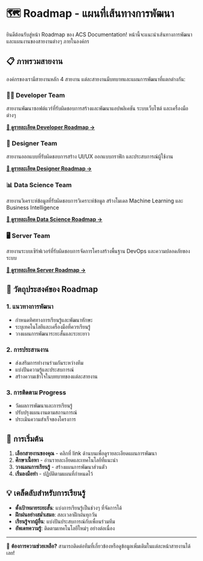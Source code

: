 # 🗺️ Roadmap - แผนที่เส้นทางการพัฒนา

ยินดีต้อนรับสู่หน้า Roadmap ของ ACS Documentation! หน้านี้จะแนะนำเส้นทางการพัฒนาและแผนงานของสายงานต่างๆ ภายในองค์กร

## 📋 ภาพรวมสายงาน

องค์กรของเรามีสายงานหลัก 4 สายงาน แต่ละสายงานมีบทบาทและแผนการพัฒนาที่แตกต่างกัน:

### 🧑‍💻 Developer Team

สายงานพัฒนาซอฟต์แวร์ที่รับผิดชอบการสร้างและพัฒนาแอปพลิเคชัน ระบบเว็บไซต์ และเครื่องมือต่างๆ

**[📖 ดูรายละเอียด Developer Roadmap →](../developer/)**

### 🎨 Designer Team

สายงานออกแบบที่รับผิดชอบการสร้าง UI/UX ออกแบบกราฟิก และประสบการณ์ผู้ใช้งาน

**[📖 ดูรายละเอียด Designer Roadmap →](../designer/)**

### 📊 Data Science Team

สายงานวิเคราะห์ข้อมูลที่รับผิดชอบการวิเคราะห์ข้อมูล สร้างโมเดล Machine Learning และ Business Intelligence

**[📖 ดูรายละเอียด Data Science Roadmap →](../datasci/)**

### 🖥️ Server Team

สายงานระบบเซิร์ฟเวอร์ที่รับผิดชอบการจัดการโครงสร้างพื้นฐาน DevOps และความปลอดภัยของระบบ

**[📖 ดูรายละเอียด Server Roadmap →](../server/)**

## 🎯 วัตถุประสงค์ของ Roadmap

### 1. **แนวทางการพัฒนา**

- กำหนดทิศทางการเรียนรู้และพัฒนาทักษะ
- ระบุเทคโนโลยีและเครื่องมือที่ควรเรียนรู้
- วางแผนการพัฒนาระยะสั้นและระยะยาว

### 2. **การประสานงาน**

- ส่งเสริมการทำงานร่วมกันระหว่างทีม
- แบ่งปันความรู้และประสบการณ์
- สร้างความเข้าใจในบทบาทของแต่ละสายงาน

### 3. **การติดตาม Progress**

- วัดผลการพัฒนาและการเรียนรู้
- ปรับปรุงแผนงานตามสถานการณ์
- ประเมินความสำเร็จของโครงการ

## 🚀 การเริ่มต้น

1. **เลือกสายงานของคุณ** - คลิกที่ link ด้านบนเพื่อดูรายละเอียดแผนการพัฒนา
2. **ศึกษาเนื้อหา** - อ่านรายละเอียดและเทคโนโลยีที่แนะนำ
3. **วางแผนการเรียนรู้** - สร้างแผนการพัฒนาส่วนตัว
4. **เริ่มลงมือทำ** - ปฏิบัติตามแผนที่กำหนดไว้

## 💡 เคล็ดลับสำหรับการเรียนรู้

- **ตั้งเป้าหมายระยะสั้น**: แบ่งการเรียนรู้เป็นช่วงๆ ที่จัดการได้
- **ฝึกฝนอย่างสม่ำเสมอ**: สละเวลาฝึกฝนทุกวัน
- **เรียนรู้จากผู้อื่น**: แบ่งปันประสบการณ์กับเพื่อนร่วมทีม
- **อัพเดทความรู้**: ติดตามเทคโนโลยีใหม่ๆ อย่างต่อเนื่อง

---

💬 **ต้องการความช่วยเหลือ?** สามารถติดต่อทีมที่เกี่ยวข้องหรือดูข้อมูลเพิ่มเติมในแต่ละหน้าสายงานได้เลย!
